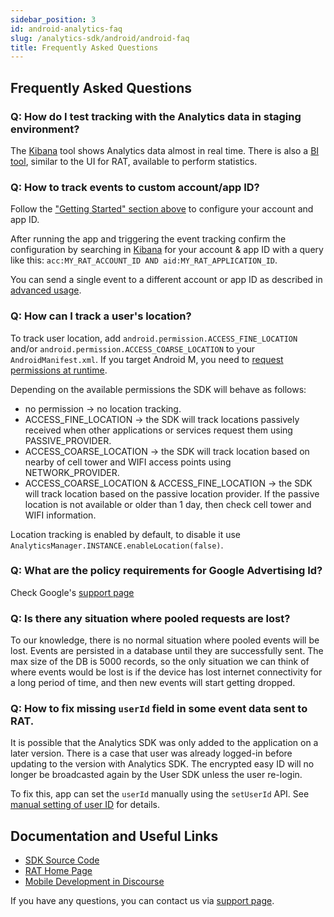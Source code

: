 ```yaml
---
sidebar_position: 3
id: android-analytics-faq
slug: /analytics-sdk/android/android-faq
title: Frequently Asked Questions
---
```


## Frequently Asked Questions 
### Q: How do I test tracking with the Analytics data in staging environment?
The [Kibana](https://confluence.rakuten-it.com/confluence/display/RAT/How+to+Check+Data+that+is+being+Sent+to+RAT) tool shows Analytics data almost in real time. There is also a [BI tool](https://confluence.rakuten-it.com/confluence/pages/viewpage.action?pageId=1640084655), similar to the UI for RAT, available to perform statistics.

### Q: How to track events to custom account/app ID?

Follow the ["Getting Started" section above](./android-user-guide#getting-started) to configure your account and app ID.

After running the app and triggering the event tracking confirm the configuration by searching in [Kibana](https://confluence.rakuten-it.com/confluence/display/RAT/How+to+Check+Data+that+is+being+Sent+to+RAT) for your account & app ID with a query like this: `acc:MY_RAT_ACCOUNT_ID AND aid:MY_RAT_APPLICATION_ID`.

You can send a single event to a different account or app ID as described in [advanced usage](./android-diff-accounts).

### Q: How can I track a user's location?
To track user location, add `android.permission.ACCESS_FINE_LOCATION` and/or `android.permission.ACCESS_COARSE_LOCATION` to your `AndroidManifest.xml`. If you target Android M, you need to [request permissions at runtime](http://developer.android.com/training/permissions/requesting.html). 

Depending on the available permissions the SDK will behave as follows:

- no permission → no location tracking.
- ACCESS_FINE_LOCATION → the SDK will track locations passively received when other applications or services request them using PASSIVE_PROVIDER.
- ACCESS_COARSE_LOCATION → the SDK will track location based on nearby of cell tower and WIFI access points using NETWORK_PROVIDER.
- ACCESS_COARSE_LOCATION & ACCESS_FINE_LOCATION → the SDK will track location based on the passive location provider. If the passive location is not available or older than 1 day, then check cell tower and WIFI information.

Location tracking is enabled by default, to disable it use `AnalyticsManager.INSTANCE.enableLocation(false)`.

### Q: What are the policy requirements for Google Advertising Id?
Check Google's [support page](https://support.google.com/googleplay/android-developer/answer/6048248?hl=en&ref_topic=2364761)

### Q: Is there any situation where pooled requests are lost?
To our knowledge, there is no normal situation where pooled events will be lost. Events are persisted in a database until they are successfully sent. The max size of the DB is 5000 records, so the only situation we can think of where events would be lost is if the device has lost internet connectivity for a long period of time, and then new events will start getting dropped.

### Q: How to fix missing `userId` field in some event data sent to RAT.
It is possible that the Analytics SDK was only added to the application on a later version.
There is a case that user was already logged-in before updating to the version with Analytics SDK. The encrypted easy ID will no longer be broadcasted again by the User SDK unless the user re-login.

To fix this, app can set the `userId` manually using the `setUserId` API. See [manual setting of user ID](./android-manual-userid) for details.

## Documentation and Useful Links
+ [SDK Source Code](https://github.com/rakutenanalytics/android-analytics)
+ [RAT Home Page](https://confluence.rakuten-it.com/confluence/display/RAT/RAT+Home)
+ [Mobile Development in Discourse](https://discourse.tech.rakuten-it.com/c/guilds/mobile-dev/)

If you have any questions, you can contact us via [support page](https://confluence.rakuten-it.com/confluence/pages/viewpage.action?pageId=3701045924).
